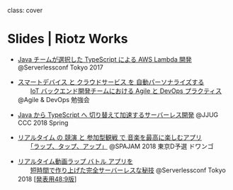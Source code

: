 class: cover
# Slides | Riotz Works

- [Java チームが選択した TypeScript による AWS Lambda 開発](?2017-serverless-conf) @Serverlessconf Tokyo 2017

- [スマートデバイス と クラウドサービス を 自動パーソナライズする](?2018-agile-and-devopts-study)  
  　　[IoT バックエンド開発チームにおける Agile と DevOps プラクティス](?2018-agile-and-devopts-study) @Agile & DevOps 勉強会

- [Java から TypeScript へ 切り替えて加速するサーバーレス開発](?2018-jjug-ccc-spring) @JJUG CCC 2018 Spring

- [リアルタイム の 競演 と 参加型観戦 で 音楽を最高に楽しむアプリ](?2018-spajam-qualification)  
  　　[「ラップ、タップ、アップ」](?2018-spajam-qualification) @SPAJAM 2018 東京D予選 ドワンゴ

- [リアルタイム動画ラップ バトル アプリを](?2018-serverless-conf)  
  　　[短時間で作り上げた完全サーバーレスな秘技](?2018-serverless-conf) @Serverlessconf Tokyo 2018 [[発表用48:9版](serverlessconf-tokyo-2018.html)]
